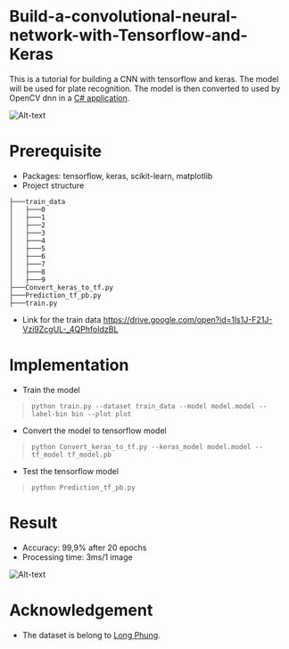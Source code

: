 # Build-a-convolutional-neural-network-with-Tensorflow-and-Keras
This is a tutorial for building a CNN with tensorflow and keras. The model will be used for plate recognition. The model is then converted to used by OpenCV dnn in a [C# application](https://github.com/habom2310/ANPR-system). 

![Alt-text](https://github.com/habom2310/Build-a-convolutional-neural-network-with-Tensorflow-and-Keras/blob/master/0-9.JPG)

# Prerequisite
 - Packages: tensorflow, keras, scikit-learn, matplotlib
 - Project structure

```
├───train_data
│   ├───0
│   ├───1
│   ├───2
│   ├───3
│   ├───4
│   ├───5
│   ├───6
│   ├───7
│   ├───8
│   ├───9
├───Convert_keras_to_tf.py
├───Prediction_tf_pb.py
├───train.py
```
 - Link for the train data https://drive.google.com/open?id=1ls1J-F21J-Vzi9ZcgUL-_4QPhfoIdzBL
# Implementation
- Train the model
> `python train.py --dataset train_data --model model.model --label-bin bin --plot plot`
- Convert the model to tensorflow model
> `python Convert_keras_to_tf.py --keras_model model.model --tf_model tf_model.pb`
- Test the tensorflow model
> `python Prediction_tf_pb.py`

# Result
- Accuracy: 99,9% after 20 epochs
- Processing time: 3ms/1 image

![Alt-text](https://github.com/habom2310/Build-a-convolutional-neural-network-with-Tensorflow-and-Keras/blob/master/1.png)

# Acknowledgement
- The dataset is belong to [Long Phung](https://github.com/longphungtuan94).
